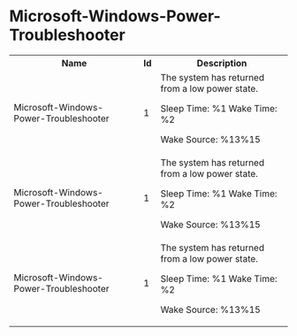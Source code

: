 # Microsoft-Windows-Power-Troubleshooter

<table>
<colgroup><col/><col/><col/></colgroup>
<tr><th>Name</th><th>Id</th><th>Description</th></tr>
<tr><td>Microsoft-Windows-Power-Troubleshooter</td><td>1</td><td>The system has returned from a low power state.

Sleep Time: %1
Wake Time: %2

Wake Source: %13%15</td></tr>
<tr><td>Microsoft-Windows-Power-Troubleshooter</td><td>1</td><td>The system has returned from a low power state.

Sleep Time: %1
Wake Time: %2

Wake Source: %13%15</td></tr>
<tr><td>Microsoft-Windows-Power-Troubleshooter</td><td>1</td><td>The system has returned from a low power state.

Sleep Time: %1
Wake Time: %2

Wake Source: %13%15</td></tr>
</table>
